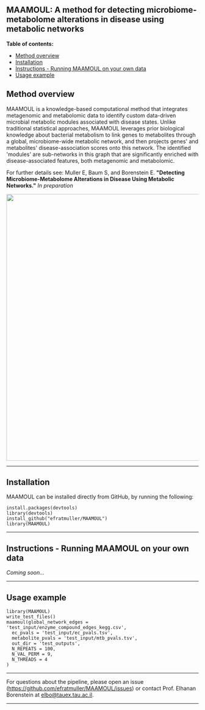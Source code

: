 ## MAAMOUL: A method for detecting microbiome-metabolome alterations in disease using metabolic networks

**Table of contents:**
 - [Method overview](#ch1)
 - [Installation](#ch2)
 - [Instructions - Running MAAMOUL on your own data](#ch3)
 - [Usage example](#ch4)

<a id="ch1"></a>
## Method overview

MAAMOUL is a knowledge-based computational method that integrates metagenomic and metabolomic data to identify custom data-driven microbial metabolic modules associated with disease states. Unlike traditional statistical approaches, MAAMOUL leverages prior biological knowledge about bacterial metabolism to link genes to metabolites through a global, microbiome-wide metabolic network, and then projects genes' and metabolites' disease-association scores onto this network. The identified 'modules' are sub-networks in this graph that are significantly enriched with disease-associated features, both metagenomic and metabolomic.

For further details see: Muller E, Baum S, and Borenstein E. __"Detecting Microbiome-Metabolome Alterations in Disease Using Metabolic Networks."__ _In preparation_ 

<img src="docs/wiki_figure.png" width="700">

***

<a id="ch2"></a>
## Installation

MAAMOUL can be installed directly from GitHub, by running the following:

```
install.packages(devtools)  
library(devtools)   
install_github("efratmuller/MAAMOUL")   
library(MAAMOUL)
```

***
   
<a id="ch3"></a>
## Instructions - Running MAAMOUL on your own data

_Coming soon..._

***

<a id="ch4"></a>
## Usage example

```
library(MAAMOUL)
write_test_files()
maamoul(global_network_edges = 'test_input/enzyme_compound_edges_kegg.csv',
  ec_pvals = 'test_input/ec_pvals.tsv',
  metabolite_pvals = 'test_input/mtb_pvals.tsv',
  out_dir = 'test_outputs',
  N_REPEATS = 100,
  N_VAL_PERM = 9,
  N_THREADS = 4
)
```

*** 

For questions about the pipeline, please open an issue (https://github.com/efratmuller/MAAMOUL/issues) or contact Prof. Elhanan Borenstein at elbo@tauex.tau.ac.il.

***
